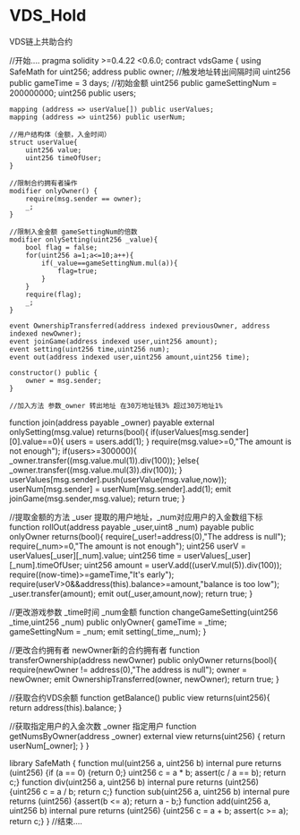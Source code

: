 # VDS_Hold
VDS链上共助合约

//开始....
pragma solidity >=0.4.22 <0.6.0;
contract vdsGame {
    using SafeMath for uint256;
    address public owner;
	//触发地址转出间隔时间
    uint256 public gameTime = 3 days;
	//初始金额
    uint256 public gameSettingNum = 200000000;
	uint256 public users;

	mapping (address => userValue[]) public userValues;
	mapping (address => uint256) public userNum;
	
	//用户结构体（金额，入金时间）
	struct userValue{
	    uint256 value;
	    uint256 timeOfUser;
	}
	
	//限制合约拥有者操作
	modifier onlyOwner() {
        require(msg.sender == owner);
        _;
    }
    
	//限制入金金额 gameSettingNum的倍数
    modifier onlySetting(uint256 _value){
        bool flag = false;
        for(uint256 a=1;a<=10;a++){
            if(_value==gameSettingNum.mul(a)){
                flag=true;
            }
        }
        require(flag);
        _;
    }

    event OwnershipTransferred(address indexed previousOwner, address indexed newOwner);
    event joinGame(address indexed user,uint256 amount);
    event setting(uint256 time,uint256 num);
    event out(address indexed user,uint256 amount,uint256 time);
		
    constructor() public {
        owner = msg.sender;
    }
	
	//加入方法 参数_owner 转出地址 在30万地址钱3% 超过30万地址1% 
  function join(address payable _owner) payable external onlySetting(msg.value) returns(bool){
		if(userValues[msg.sender][0].value==0){
			users = users.add(1);
		}
      require(msg.value>=0,"The amount is not enough");
	  if(users>=300000){
		_owner.transfer((msg.value.mul(1)).div(100));
	  }else{
		_owner.transfer((msg.value.mul(3)).div(100));
	  }
      userValues[msg.sender].push(userValue(msg.value,now));
      userNum[msg.sender] = userNum[msg.sender].add(1);
      emit joinGame(msg.sender,msg.value);
      return true;
  }
  
  //提取金额的方法 _user 提取的用户地址，_num对应用户的入金数组下标
  function rollOut(address payable _user,uint8 _num) payable public onlyOwner returns(bool){
      require(_user!=address(0),"The address is null");
      require(_num>=0,"The amount is not enough");
      uint256 userV = userValues[_user][_num].value;
      uint256 time = userValues[_user][_num].timeOfUser;
      uint256 amount = userV.add((userV.mul(5)).div(100));
      require((now-time)>=gameTime,"It's early");
      require(userV>0&&address(this).balance>=amount,"balance is too low");
      _user.transfer(amount);
      emit out(_user,amount,now);
      return true;
  }
  
  //更改游戏参数 _time时间 _num金额
  function changeGameSetting(uint256 _time,uint256 _num) public onlyOwner{
      gameTime = _time;
      gameSettingNum = _num;
      emit setting(_time,_num);
  }
  
  
  //更改合约拥有者 newOwner新的合约拥有者
  function transferOwnership(address newOwner) public onlyOwner returns(bool){
    require(newOwner != address(0),"The address is null");
    owner = newOwner;
    emit OwnershipTransferred(owner, newOwner);
    return true;
  }
  
  //获取合约VDS余额
  function getBalance() public view returns(uint256){
      return address(this).balance;
  }
  
  //获取指定用户的入金次数 _owner 指定用户
  function getNumsByOwner(address _owner) external view returns(uint256) {
        return userNum[_owner];
  }
}
    
library SafeMath {
    function mul(uint256 a, uint256 b) internal pure returns (uint256) {if (a == 0) {return 0;} uint256 c = a * b; assert(c / a == b); return c;}
    function div(uint256 a, uint256 b) internal pure returns (uint256) {uint256 c = a / b; return c;}
    function sub(uint256 a, uint256 b) internal pure returns (uint256) {assert(b <= a); return a - b;}
    function add(uint256 a, uint256 b) internal pure returns (uint256) {uint256 c = a + b; assert(c >= a); return c;}
}
  //结束....
